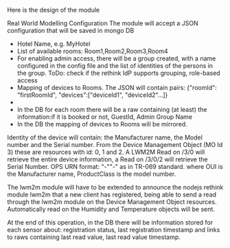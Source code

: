 
Here is the design of the module

Real World Modelling Configuration 
The module will accept a JSON configuration that will be saved in mongo DB
- Hotel Name, e.g. MyHotel
- List of available rooms: Room1,Room2,Room3,Room4
- For enabling admin access, there will be a group created, with a name configured in the config file and the list of identities of the persons in the group. ToDo: check if the rethink IdP supports grouping, role-based access
- Mapping of devices to Rooms. The JSON will contain pairs: {"roomId": "firstRoomId", "devices":["deviceId1", "deviceId2"...]}
- 
- In the DB for each room there will be a raw containing (at least) the information:if it is booked or not, GuestId, Admin Group Name
- In the DB the mapping of devices to Rooms will be mirrored.

Identity of the device will contain: the Manufacturer name, the Model number and the Serial number. From the Device Management Object (MO Id 3) these are resources with id: 0, 1 and 2. A LWM2M Read on /3/0 will retrieve the entire device information, a Read on /3/0/2 will retrieve the Serial Number.
OPS URN format: <OUI>"-"<ProductClass>"-"<SerialNumber> as in TR-069 standard. where OUI is the Manufacturer name, ProductClass is the model number. 

The lwm2m module will have to be extended to announce the nodejs rethink module lwm2m that a new client has registered, being able to send a read through the lwm2m module on the Device Management Object resources. Automatically read on the Humidity and Temperature objects will be sent. 

At the end of this operation, in the DB there will be information stored for each sensor about: registration status, last registration timestamp and links to raws containing last read value, last read value timestamp.



